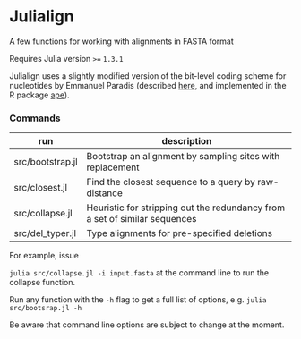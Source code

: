 # Julialign

A few functions for working with alignments in FASTA format

Requires Julia version `>=` `1.3.1`

Julialign uses a slightly modified version of the bit-level coding scheme for nucleotides by Emmanuel Paradis (described [here](http://ape-package.ird.fr/misc/BitLevelCodingScheme.html), and implemented in the R package [ape](https://doi.org/10.1093/bioinformatics/btg412)).

### Commands



| run              | description                                                                        |
|------------------|------------------------------------------------------------------------------------|
| src/bootstrap.jl | Bootstrap an alignment by sampling sites with replacement                          |
| src/closest.jl   | Find the closest sequence to a query by raw-distance                             |
| src/collapse.jl  | Heuristic for stripping out the redundancy from a set of similar sequences |
| src/del_typer.jl | Type alignments for pre-specified deletions                                        |


For example, issue

`julia src/collapse.jl -i input.fasta` at the command line to run the collapse function.

Run any function with the `-h` flag to get a full list of options, e.g. `julia src/bootsrap.jl -h`

Be aware that command line options are subject to change at the moment.
